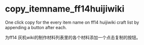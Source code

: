 # copy_itemname_ff14huijiwiki

One click copy for the every item name on ff14 huijiwiki craft list by appending a button after each.

为ff14 灰机wiki的制作材料列表里的各个材料添加一个点击复制的按钮。
